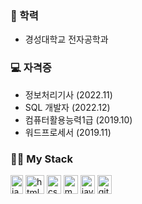 <h3>🏫 학력</h3>
<ul>
 <li>경성대학교 전자공학과</li>
</ul>
<h3>💻 자격증</h3>
<ul>
 <li>정보처리기사 (2022.11)</li>
 <li>SQL 개발자 (2022.12)</li>
 <li>컴퓨터활용능력1급 (2019.10)</li>
 <li>워드프로세서 (2019.11)</li>
</ul>
<h3>👨‍💻 My Stack</h3>
<p>
<img 
  width=20
  height=30
  alt="java"
  src="https://user-images.githubusercontent.com/105061383/211189676-b0306b84-bc2d-49df-ad06-806610779508.png"
/>
<img 
  width=30
  height=30
  alt="html"
  src="https://user-images.githubusercontent.com/105061383/211189852-2c0a6880-aa91-4e55-9402-85bcbb77ff54.png"
/>
<img 
  width=23
  height=30
  alt="css"
  src="https://cdn3.emoji.gg/emojis/css.png"
/>
<img 
  width=23
  height=30
  alt="mysql"
  src="https://cdn3.emoji.gg/emojis/3046_MySQL.png"
/>
<img 
  width=23
  height=30
  alt="javascript"
  src="https://cdn3.emoji.gg/emojis/2057-javascript-logo.png"
/>
<img 
  width=23
  height=30
  alt="git"
  src="https://mblogthumb-phinf.pstatic.net/MjAxNzExMTlfMjk0/MDAxNTExMDU3NjkwMjE2.XsY608T8KoT6x-d0L_BTjMQwxWK7OrWhsumSPzlS1_4g.fBQWHlveT_V8W6gg3T2YE7UvU4AGdd8VqfzpJnA4n9Yg.JPEG.method256/Beginners_guide_setting_up-git.jpg?type=w800"
/>

</p>
<!--
**JinkyuJeong/JinkyuJeong** is a ✨ _special_ ✨ repository because its `README.md` (this file) appears on your GitHub profile.

Here are some ideas to get you started:

- 🔭 I’m currently working on ...
- 🌱 I’m currently learning ...
- 👯 I’m looking to collaborate on ...
- 🤔 I’m looking for help with ...
- 💬 Ask me about ...
- 📫 How to reach me: ...
- 😄 Pronouns: ...
- ⚡ Fun fact: ...
-->
